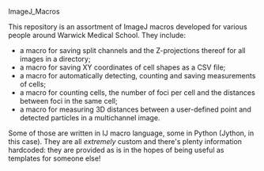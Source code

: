 ImageJ_Macros

This repository is an assortment of ImageJ macros developed for various people around Warwick Medical School. They include:

- a macro for saving split channels and the Z-projections thereof for all images in a directory;
- a macro for saving XY coordinates of cell shapes as a CSV file;
- a macro for automatically detecting, counting and saving measurements of cells;
- a macro for counting cells, the number of foci per cell and the distances between foci in the same cell;
- a macro for measuring 3D distances between a user-defined point and detected particles in a multichannel image.

Some of those are written in IJ macro language, some in Python (Jython, in this case). They are all _extremely_ custom and there's plenty information hardcoded: they are provided as is in the hopes of being useful as templates for someone else!
